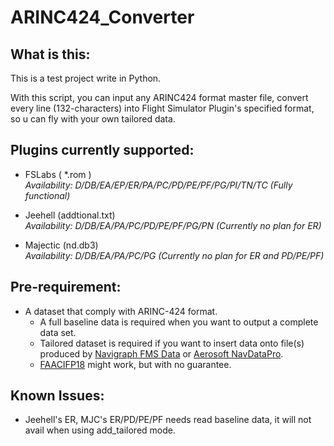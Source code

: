 # ARINC424_Converter

## What is this:
This is a test project write in Python.

With this script, you can input any ARINC424 format master file, convert every line (132-characters) into Flight Simulator Plugin's specified format, so u can fly with your own tailored data.

## Plugins currently supported:

+ FSLabs ( \*.rom )   
    *Availability: D/DB/EA/EP/ER/PA/PC/PD/PE/PF/PG/PI/TN/TC (Fully functional)*

+ Jeehell (addtional.txt)  
    *Availability: D/DB/EA/PA/PC/PD/PE/PF/PG/PN (Currently no plan for ER)*

+ Majectic (nd.db3)  
    *Availability: D/DB/EA/PA/PC/PG (Currently no plan for ER and PD/PE/PF)*

## Pre-requirement:
+ A dataset that comply with ARINC-424 format.  
    - A full baseline data is required when you want to output a complete data set.
    - Tailored dataset is required if you want to insert data onto file(s) produced by [Navigraph FMS Data][Navigraph] or [Aerosoft NavDataPro][NDP].
    - [FAACIFP18][FAACIFP] might work, but with no guarantee.

## Known Issues:
+ Jeehell's ER, MJC's ER/PD/PE/PF needs read baseline data, it will not avail when using add_tailored mode.

[FAACIFP]: https://www.faa.gov/air_traffic/flight_info/aeronav/digital_products/cifp/download/
[Navigraph]: https://www.navigraph.com/FmsData.aspx
[NDP]: https://www.aerosoft.com/en/flight-simulation/popular-products/navdatapro/
